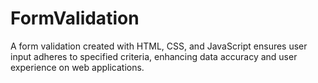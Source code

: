 # FormValidation
A form validation created with HTML, CSS, and JavaScript ensures user input adheres to specified criteria, enhancing data accuracy and user experience on web applications.

